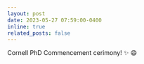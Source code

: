```yaml
---
layout: post
date: 2023-05-27 07:59:00-0400
inline: true
related_posts: false
---
```


Cornell PhD Commencement cerimony! :sparkles: :smile:
